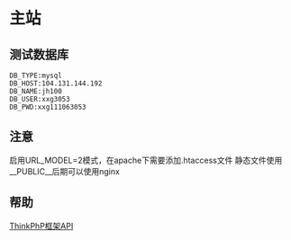 # 主站

## 测试数据库

	DB_TYPE:mysql
	DB_HOST:104.131.144.192
	DB_NAME:jh100
	DB_USER:xxg3053
	DB_PWD:xxg111063053

## 注意
 
 启用URL_MODEL=2模式，在apache下需要添加.htaccess文件
 静态文件使用__PUBLIC__后期可以使用nginx

## 帮助

[ThinkPhP框架API](http://document.thinkphp.cn/manual_3_2.html) 